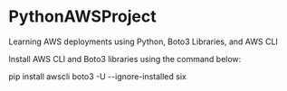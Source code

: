 # PythonAWSProject
Learning AWS deployments using Python, Boto3 Libraries, and AWS CLI

Install AWS CLI and Boto3 libraries using the command below: 

pip install awscli boto3 -U --ignore-installed six

